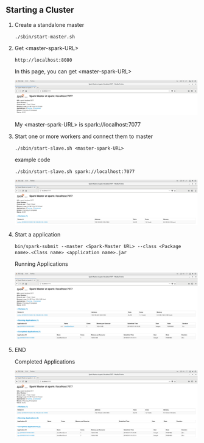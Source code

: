 
## Starting a Cluster
1. Create a standalone master
	~~~
	./sbin/start-master.sh
	~~~
2. Get \<master-spark-URL\>
	~~~
	http://localhost:8080
	~~~
	In this page, you can get  \<master-spark-URL\>
	
	![ex1](./img/0-1.png)
	
	My \<master-spark-URL\> is spark://localhost:7077 
	
4. Start one or more workers and connect them to master
	~~~ 
	./sbin/start-slave.sh <master-spark-URL>
	~~~
	example code
	~~~
	./sbin/start-slave.sh spark://localhost:7077
	~~~
	
  	![ex2](./img/0-2.png)
5. Start a application
	~~~
	bin/spark-submit --master <Spark-Master URL> --class <Package name>.<Class name> <application name>.jar
	~~~
	
	Running Applications
	
  	![ex3](./img/1.png)
6. END
	
	Completed Applications
	
  	![ex4](./img/2.png)
